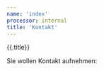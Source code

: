 ```yaml
---
name: 'index'
processor: internal
title: 'Kontakt'
---
```

{{.title}}

Sie wollen Kontakt aufnehmen:

